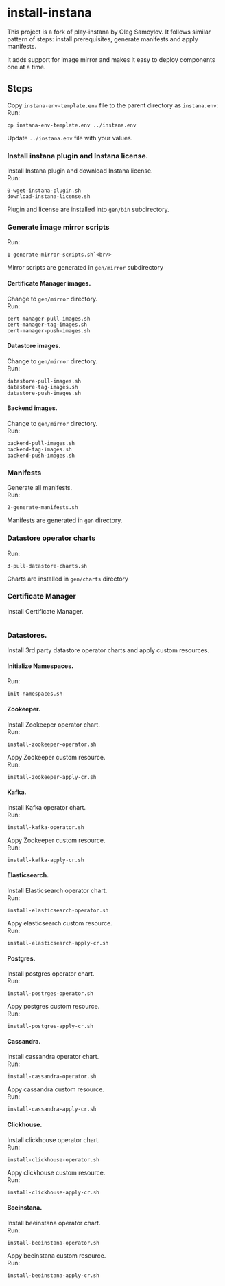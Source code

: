 # install-instana

This project is a fork of play-instana by Oleg Samoylov. 
It follows similar pattern of steps: install prerequisites, generate manifests and apply manifests.

It adds support for image mirror and makes it easy to deploy components one at a time.

## Steps 

Copy `instana-env-template.env` file to the parent directory as `instana.env`:<br/>
Run:<br/>
```
cp instana-env-template.env ../instana.env
```
Update `../instana.env` file with your values.<br/>

### Install instana plugin and Instana license.
Install Instana plugin and download Instana license.<br/>
Run:<br/> 
```
0-wget-instana-plugin.sh
download-instana-license.sh
```
Plugin and license are installed into `gen/bin` subdirectory.<br/>

### Generate image mirror scripts
Run:<br/> 
```
1-generate-mirror-scripts.sh`<br/>
```
Mirror scripts are generated in `gen/mirror` subdirectory<br/>

#### Certificate Manager images.
Change to `gen/mirror` directory.<br/>
Run:<br/>
```
cert-manager-pull-images.sh
cert-manager-tag-images.sh
cert-manager-push-images.sh
```
#### Datastore images.
Change to `gen/mirror` directory.<br/>
Run:<br/>
```
datastore-pull-images.sh
datastore-tag-images.sh
datastore-push-images.sh
```
#### Backend images.
Change to `gen/mirror` directory.<br/>
Run:<br/>
```
backend-pull-images.sh
backend-tag-images.sh
backend-push-images.sh
```

### Manifests
Generate all manifests.<br/>
Run:<br/>
```
2-generate-manifests.sh
```
Manifests are generated in `gen` directory.<br/>

### Datastore operator charts
Run:<br/>
```
3-pull-datastore-charts.sh
```
Charts are installed in `gen/charts` directory<br/>

### Certificate Manager
Install Certificate Manager.<br/>
```
```
### Datastores.
Install 3rd party datastore operator charts and apply custom resources.<br/>

#### Initialize Namespaces.
Run:<br/>
```
init-namespaces.sh
````

#### Zookeeper.
Install Zookeeper operator chart.<br/>
Run:<br/>
```
install-zookeeper-operator.sh
```
Appy Zookeeper custom resource.<br/>
Run:<br/>
```
install-zookeeper-apply-cr.sh
```
#### Kafka.
Install Kafka operator chart.<br/>
Run:<br/>
```
install-kafka-operator.sh
```
Appy Zookeeper custom resource.<br/>
Run:<br/>
```
install-kafka-apply-cr.sh
```
#### Elasticsearch.
Install Elasticsearch operator chart.<br/>
Run:<br/>
```
install-elasticsearch-operator.sh
```
Appy elasticsearch custom resource.<br/>
Run:<br/>
```
install-elasticsearch-apply-cr.sh
```
#### Postgres.
Install postgres operator chart.<br/>
Run:<br/>
```
install-postrges-operator.sh
```
Appy postgres custom resource.<br/>
Run:<br/>
```
install-postgres-apply-cr.sh
```
#### Cassandra.
Install cassandra operator chart.<br/>
Run:<br/>
```
install-cassandra-operator.sh
```
Appy cassandra custom resource.<br/>
Run:<br/>
```
install-cassandra-apply-cr.sh
```
#### Clickhouse.
Install clickhouse operator chart.<br/>
Run:<br/>
```
install-clickhouse-operator.sh
```
Appy clickhouse custom resource.<br/>
Run:<br/>
```
install-clickhouse-apply-cr.sh
```
#### Beeinstana.
Install beeinstana operator chart.<br/>
Run:<br/>
```
install-beeinstana-operator.sh
```
Appy beeinstana custom resource.<br/>
Run:<br/>
```
install-beeinstana-apply-cr.sh
```


